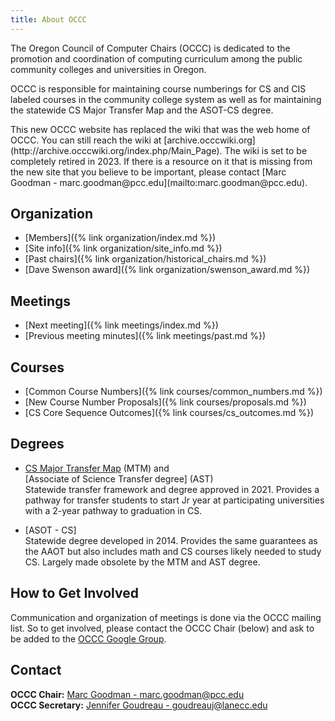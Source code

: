 ```yaml
---
title: About OCCC
---
```



The Oregon Council of Computer Chairs (OCCC) is dedicated to the promotion and coordination
of computing curriculum among the public community colleges and universities in Oregon.

OCCC is responsible for maintaining course numberings for CS and CIS labeled courses in
the community college system as well as for maintaining the statewide CS Major
Transfer Map and the ASOT-CS degree.

<div class="alert alert-warning" markdown="1">
This new OCCC website has replaced the wiki that was the web home of OCCC. You can still
reach the wiki at [archive.occcwiki.org](http://archive.occcwiki.org/index.php/Main_Page).
The wiki is set to be completely retired in 2023. If there is a resource on it that is
missing from the new site that you believe to be important, please contact
[Marc Goodman - marc.goodman@pcc.edu](mailto:marc.goodman@pcc.edu).
</div>

<div class="twocols"><section markdown="1">

## Organization

* [Members]({% link organization/index.md %})
* [Site info]({% link organization/site_info.md %})
* [Past chairs]({% link organization/historical_chairs.md %})
* [Dave Swenson award]({% link organization/swenson_award.md %})

## Meetings

* [Next meeting]({% link meetings/index.md %})
* [Previous meeting minutes]({% link meetings/past.md %})

</section><section markdown="1">

## Courses

* [Common Course Numbers]({% link courses/common_numbers.md %})
* [New Course Number Proposals]({% link courses/proposals.md %})
* [CS Core Sequence Outcomes]({% link courses/cs_outcomes.md %})

## Degrees

* [CS Major Transfer Map] (MTM) and  
  [Associate of Science Transfer degree]  (AST)  
  Statewide transfer framework and degree approved in 2021. Provides a pathway for transfer students
  to start Jr year at participating universities with a 2-year pathway to graduation in CS.

* [ASOT - CS]  
  Statewide degree developed in 2014. Provides the same guarantees as the AAOT but also includes math
  and CS courses likely needed to study CS. Largely made obsolete by the MTM and AST degree.

    [CS Major Transfer Map]:https://www.oregon.gov/highered/about/transfer/Documents/Transfer-Resources/Transfer%20MOUs/FINAL%20CS%20MOU%204.28.22.pdf


</section></div>

## How to Get Involved

Communication and organization of meetings is done via the OCCC mailing list. So to get involved, please contact the OCCC Chair (below) and ask to be added to the [OCCC Google Group](occc-group@pcc.edu).

## Contact

**OCCC Chair:** [Marc Goodman - marc.goodman@pcc.edu](mailto:marc.goodman@pcc.edu)  
**OCCC Secretary:** [Jennifer Goudreau - goudreauj@lanecc.edu](mailto:goudreauj@lanecc.edu)
